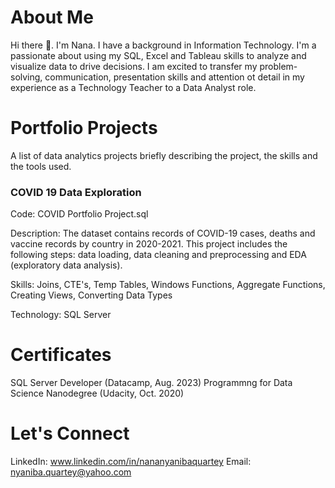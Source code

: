 # About Me
Hi there 👋. I'm Nana. I have a background in Information Technology. I'm a passionate about using my SQL, Excel and Tableau skills to analyze and visualize data to drive decisions. I am excited to transfer my problem-solving, communication, presentation skills and attention ot detail in my experience as a Technology Teacher to a 
Data Analyst role. 


# Portfolio Projects
A list of data analytics projects briefly describing the project, the skills and the tools used.

### COVID 19 Data Exploration
Code: COVID Portfolio Project.sql

Description: The dataset contains records of COVID-19 cases, deaths and vaccine records by country in 2020-2021. This project includes the following steps: data loading, data cleaning and preprocessing and EDA (exploratory data analysis).

Skills: Joins, CTE's, Temp Tables, Windows Functions, Aggregate Functions, Creating Views, Converting Data Types

Technology: SQL Server


# Certificates
SQL Server Developer (Datacamp, Aug. 2023) 
Programmng for Data Science Nanodegree (Udacity, Oct. 2020)


# Let's Connect
LinkedIn: www.linkedin.com/in/nananyanibaquartey
Email: nyaniba.quartey@yahoo.com



